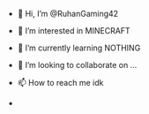 - 👋 Hi, I’m @RuhanGaming42
- 👀 I’m interested in MINECRAFT
- 🌱 I’m currently learning NOTHING
- 💞️ I’m looking to collaborate on ...
- 📫 How to reach me idk

- 

<!---
RuhanGaming42/RuhanGaming42 is a ✨ special ✨ repository because its `README.md` (this file) appears on your GitHub profile.
You can click the Preview link to take a look at your changes.
--->
